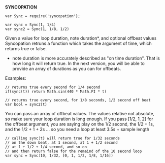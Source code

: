**SYNCOPATION**

    var Sync = require('syncopation');
    
    var sync = Sync(1, 1/4)
    var sync2 = Sync(1, 1/8, 1/2)


Given a value for loop duration, note duration*, and optional offbeat values
Syncopation retruns a function which takes the argument of time, which returns true or false.

* note duration is more accurately described as "on time duration". That is how long 
it will return true. In the next version, you will be able to provide an 
array of durations as you can for offbeats.

Examples:

    // returns true every second for 1/4 second
    if(sync(t)) return Math.sin(440 * Math.PI * t)

    // returns true every second, for 1/8 seconds, 1/2 second off beat
    var bool = sync2(t)

You can pass an array of offbeat values. The values relative not absolute,
so  make sure your loop duration is long enough. If you pass [1/2, 1, 2] 
for the offbeat argument,  you are saying play on the 1/2 second, 
the 1/2 + 1s, and the 1/2 + 1 + 2s ... so you need a loop at least 3.5s + sample length

    // calling sync(t) will return true for 1/32 seconds 
    // on the down beat, at 1 second, at 1 + 1/2 second
    // at 1 + 1/2 + 1/4 second, and so on
    // and then return false for the remaind of the 10 second loop
    var sync = Sync(10, 1/32, [0, 1, 1/2, 1/8, 1/16])

    
